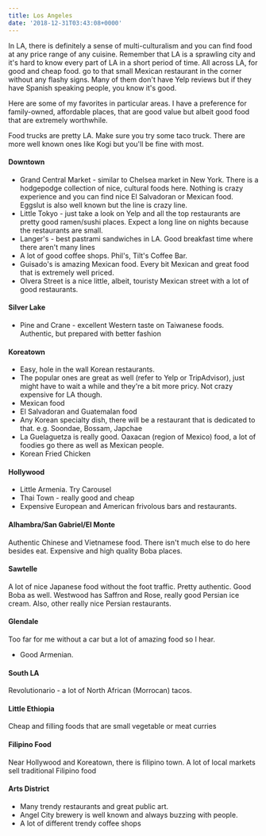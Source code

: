 ```yaml
---
title: Los Angeles
date: '2018-12-31T03:43:08+0000'
---
```


In LA, there is definitely a sense of multi-culturalism and you can find food at any price range of any cuisine. Remember that LA is a sprawling city and it's hard to know every part of LA in a short period of time. All across LA, for good and cheap food. go to that small Mexican restaurant in the corner without any flashy signs. Many of them don't have Yelp reviews but if they have Spanish speaking people, you know it's good.

Here are some of my favorites in particular areas. I have a preference for family-owned, affordable places, that are good value but albeit good food that are extremely worthwhile.

Food trucks are pretty LA. Make sure you try some taco truck. There are more well known ones like Kogi but you'll be fine with most.

#### Downtown
* Grand Central Market - similar to Chelsea market in New York. There is a hodgepodge collection of nice, cultural foods here. Nothing is crazy experience and you can find nice El Salvadoran or Mexican food. Eggslut is also well known but the line is crazy line.
* Little Tokyo - just take a look on Yelp and all the top restaurants are pretty good ramen/sushi places. Expect a long line on nights because the restaurants are small.
* Langer's - best pastrami sandwiches in LA. Good breakfast time where there aren't many lines
* A lot of good coffee shops. Phil's, Tilt's Coffee Bar.
* Guisado's is amazing Mexican food. Every bit Mexican and great food that is extremely well priced.
* Olvera Street is a nice little, albeit, touristy Mexican street with a lot of good restaurants.

#### Silver Lake
* Pine and Crane - excellent Western taste on Taiwanese foods. Authentic, but prepared with better fashion


#### Koreatown
* Easy, hole in the wall Korean restaurants.
* The popular ones are great as well (refer to Yelp or TripAdvisor), just might have to wait a while and they're a bit more pricy. Not crazy expensive for LA though.
* Mexican food
* El Salvadoran and Guatemalan food
* Any Korean specialty dish, there will be a restaurant that is dedicated to that. e.g. Soondae, Bossam, Japchae
* La Guelaguetza is really good. Oaxacan (region of Mexico) food, a lot of foodies go there as well as Mexican people.
* Korean Fried Chicken

#### Hollywood
* Little Armenia. Try Carousel
* Thai Town - really good and cheap
* Expensive European and American frivolous bars and restaurants.

#### Alhambra/San Gabriel/El Monte
Authentic Chinese and Vietnamese food. There isn't much else to do here besides eat. Expensive and high quality Boba places.

#### Sawtelle
A lot of nice Japanese food without the foot traffic. Pretty authentic. Good Boba as well. Westwood has Saffron and Rose, really good Persian ice cream. Also, other really nice Persian restaurants.

#### Glendale
Too far for me without a car but a lot of amazing food so I hear.
* Good Armenian.

#### South LA
Revolutionario - a lot of North African (Morrocan) tacos.

#### Little Ethiopia
Cheap and filling foods that are small vegetable or meat curries

#### Filipino Food
Near Hollywood and Koreatown, there is filipino town. A lot of local markets sell traditional Filipino food

#### Arts District
* Many trendy restaurants and great public art.
* Angel City brewery is well known and always buzzing with people.
* A lot of different trendy coffee shops




